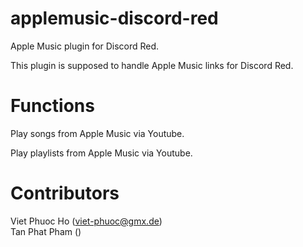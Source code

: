 # applemusic-discord-red
Apple Music plugin for Discord Red.

This plugin is supposed to handle Apple Music links for Discord Red.

# Functions
Play songs from Apple Music via Youtube.

Play playlists from Apple Music via Youtube.

# Contributors
Viet Phuoc Ho (viet-phuoc@gmx.de)</br>
Tan Phat Pham ()

